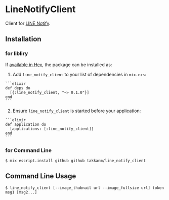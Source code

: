 # LineNotifyClient

Client for [LINE Notify](https://notify-bot.line.me/).

## Installation

### for libliry

If [available in Hex](https://hex.pm/packages/line_notify_client), the package can be installed as:

  1. Add `line_notify_client` to your list of dependencies in `mix.exs`:

    ```elixir
    def deps do
      [{:line_notify_client, "~> 0.1.0"}]
    end
    ```

  2. Ensure `line_notify_client` is started before your application:

    ```elixir
    def application do
      [applications: [:line_notify_client]]
    end
    ```

### for Command Line

```shell
$ mix escript.install github github takkanm/line_notify_client
```

## Command Line Usage

```shell
$ line_notify_client [--image_thubnail url --image_fullsize url] token msg1 [msg2...]
```
